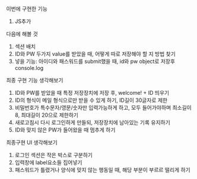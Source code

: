 이번에 구현한 기능
1. JS추가

다음에 해볼 것
1. 섹션 배치
2. ID와 PW 두가지 value를 받았을 때, 어떻게 따로 저장해야 할 지 방법 찾기
3. 넣을 기능: 아이디와 패스워드를 submit했을 때, id와 pw object로 저장후 console.log

최종 구현 기능 생각해보기
1. ID와 PW를 받았을 때 특정 저장장치에 저장 후, welcome! + ID 띄우기
2. ID의 형식이 메일 형식으로만 받을 수 있게 하기, ID길이 30글자로 제한
3. 비밀번호가 특수문자/영문/숫자만 입력가능하게 하고, 모두 들어가야하며 최소길이 8, 최대길이 20으로 제한하기
4. 새로고침시 다시 로그인하게 만들되, 저장장치에 남아있는 기록 유지하기
5. ID와 맞지 않은 PW가 들어왔을 때 멈추게 하기

최종구현 UI 생각해보기
1. 로그인 섹션은 작은 박스로 구분하기
2. 입력창에 label요소들 집어넣기
3. 패스워드가 틀렸거나 양식에 맞지 않는 행동일 때, 해당 부분이 부르르 떨리게 하기
